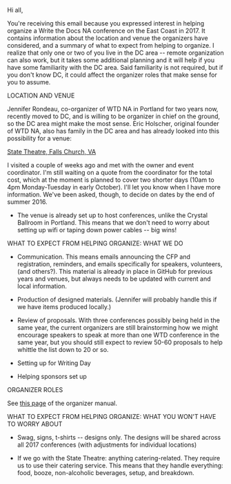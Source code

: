 Hi all,

You're receiving this email because you expressed interest in helping organize a Write the Docs NA conference on the East Coast in 2017. It contains information about the location and venue the organizers have considered, and a summary of what to expect from helping to organize. I realize that only one or two of you live in the DC area -- remote organization can also work, but it takes some additional planning and it will help if you have some familiarity with the DC area. Said familiarity is not required, but if you don't know DC, it could affect the organizer roles that make sense for you to assume.

LOCATION AND VENUE

Jennifer Rondeau, co-organizer of WTD NA in Portland for two years now, recently moved to DC, and is willing to be organizer in chief on the ground, so the DC area might make the most sense. Eric Holscher, original founder of WTD NA, also has family in the DC area and has already looked into this possibility for a venue:

[State Theatre, Falls Church, VA](http://www.thestatetheatre.com/index.xml)

I visited a couple of weeks ago and met with the owner and event coordinator. I'm still waiting on a quote from the coordinator for the total cost, which at the moment is planned to cover two shorter days (10am to 4pm Monday-Tuesday in early October). I'll let you know when I have more information. We've been asked, though, to decide on dates by the end of summer 2016.

* The venue is already set up to host conferences, unlike the Crystal Ballroom in Portland. This means that we don't need to worry about setting up wifi or taping down power cables -- big wins!

WHAT TO EXPECT FROM HELPING ORGANIZE: WHAT WE DO

* Communication. This means emails announcing the CFP and registration, reminders, and emails specifically for speakers, volunteers, (and others?). This material is already in place in GitHub for previous years and venues, but always needs to be updated with current and local information.

* Production of designed materials. (Jennifer will probably handle this if we have items produced locally.)

* Review of proposals. With three conferences possibly being held in the same year, the current organizers are still brainstorming how we might encourage speakers to speak at more than one WTD conference in the same year, but you should still expect to review 50-60 proposals to help whittle the list down to 20 or so.

* Setting up for Writing Day

* Helping sponsors set up

ORGANIZER ROLES

See [this page](http://organizer-manual.readthedocs.io/en/latest/confs/organizers.html) of the organizer manual.

WHAT TO EXPECT FROM HELPING ORGANIZE: WHAT YOU WON'T HAVE TO WORRY ABOUT

* Swag, signs, t-shirts -- designs only. The designs will be shared across all 2017 conferences (with adjustments for individual locations)

* If we go with the State Theatre: anything catering-related. They require us to use their catering service. This means that they handle everything: food, booze, non-alcoholic beverages, setup, and breakdown.





